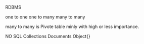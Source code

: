 RDBMS

one to one
one to many
many to many

many to many is Pivote table minly with high or less importance.


NO SQL 
Collections
Documents 
Object{}
